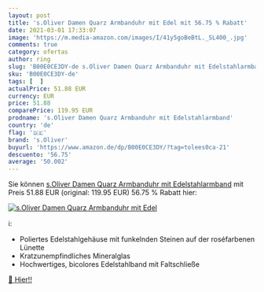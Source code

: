 ```yaml
---
layout: post
title: 's.Oliver Damen Quarz Armbanduhr mit Edel mit 56.75 % Rabatt'
date: 2021-03-01 17:33:07
image: 'https://m.media-amazon.com/images/I/41y5goBeBtL._SL400_.jpg'
comments: true
category: ofertas
author: ring
slug: 'B00E0CE3DY-de s.Oliver Damen Quarz Armbanduhr mit Edelstahlarmband'
sku: 'B00E0CE3DY-de'
tags: [  ]
actualPrice: 51.88 EUR
currency: EUR
price: 51.88
comparePrice: 119.95 EUR
prodname: 's.Oliver Damen Quarz Armbanduhr mit Edelstahlarmband'
country: 'de'
flag: '🇩🇪'
brand: 's.Oliver'
buyurl: 'https://www.amazon.de/dp/B00E0CE3DY/?tag=tolees0ca-21'
descuento: '56.75'
average: '50.002'
---
```


Sie können [s.Oliver Damen Quarz Armbanduhr mit Edelstahlarmband](https://www.amazon.de/dp/B00E0CE3DY/?tag=tolees0ca-21) mit Preis 51.88 EUR (original: 119.95 EUR) 56.75 % Rabatt hier:

[![s.Oliver Damen Quarz Armbanduhr mit Edel](https://m.media-amazon.com/images/I/41y5goBeBtL._SL400_.jpg)](https://www.amazon.de/dp/B00E0CE3DY/?tag=tolees0ca-21)

ℹ️:

- Poliertes Edelstahlgehäuse mit funkelnden Steinen auf der roséfarbenen Lünette
- Kratzunempfindliches Mineralglas
- Hochwertiges, bicolores Edelstahlband mit Faltschließe

[🛒 Hier!!](https://www.amazon.de/dp/B00E0CE3DY/?tag=tolees0ca-21)
